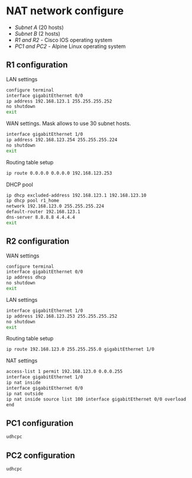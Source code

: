 # NAT network configure

* *Subnet A* (20 hosts)
* *Subnet B* (2 hosts)
* *R1 and R2* - Cisco IOS operating system
* *PC1 and PC2* - Alpine Linux operating system

## R1 configuration

LAN settings
```bash
configure terminal
interface gigabitEthernet 0/0
ip address 192.168.123.1 255.255.255.252
no shutdown
exit	
```

WAN settings. Mask allows to use 30 subnet hosts.
```bash
interface gigabitEthernet 1/0
ip address 192.168.123.254 255.255.255.224
no shutdown
exit
```

Routing table setup
```bash
ip route 0.0.0.0 0.0.0.0 192.168.123.253
```

DHCP pool
```bash
ip dhcp excluded-address 192.168.123.1 192.168.123.10
ip dhcp pool r1_home
network 192.168.123.0 255.255.255.224
default-router 192.168.123.1
dns-server 8.8.8.8 4.4.4.4
exit
```

## R2 configuration

WAN settings
```bash
configure terminal
interface gigabitEthernet 0/0
ip address dhcp
no shutdown
exit
```

LAN settings
```bash
interface gigabitEthernet 1/0
ip address 192.168.123.253 255.255.255.252
no shutdown
exit
```

Routing table setup
```bash
ip route 192.168.123.0 255.255.255.0 gigabitEthernet 1/0
```

NAT settings
```bash
access-list 1 permit 192.168.123.0 0.0.0.255
interface gigabitEthernet 1/0
ip nat inside
interface gigabitEthernet 0/0
ip nat outside
ip nat inside source list 100 interface gigabitEthernet 0/0 overload
end
```

## PC1 configuration

```bash
udhcpc
```

## PC2 configuration

```bash
udhcpc
```